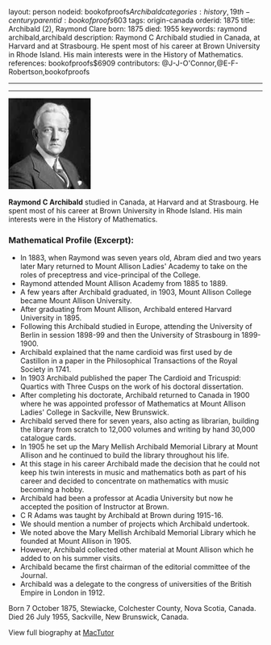 layout: person
nodeid: bookofproofs$Archibald
categories: history,19th-century
parentid: bookofproofs$603
tags: origin-canada
orderid: 1875
title: Archibald (2), Raymond Clare
born: 1875
died: 1955
keywords: raymond archibald,archibald
description: Raymond C Archibald studied in Canada, at Harvard and at Strasbourg. He spent most of his career at Brown University in Rhode Island. His main interests were in the History of Mathematics.
references: bookofproofs$6909
contributors: @J-J-O'Connor,@E-F-Robertson,bookofproofs

---



---

![Archibald.jpg](https://github.com/bookofproofs/bookofproofs.github.io/blob/main/_sources/_assets/images/portraits/Archibald.jpg?raw=true)

**Raymond C Archibald** studied in Canada, at Harvard and at Strasbourg. He spent most of his career at Brown University in Rhode Island. His main interests were in the History of Mathematics.

### Mathematical Profile (Excerpt):
* In 1883, when Raymond was seven years old, Abram died and two years later Mary returned to Mount Allison Ladies' Academy to take on the roles of preceptress and vice-principal of the College.
* Raymond attended Mount Allison Academy from 1885 to 1889.
* A few years after Archibald graduated, in 1903, Mount Allison College became Mount Allison University.
* After graduating from Mount Allison, Archibald entered Harvard University in 1895.
* Following this Archibald studied in Europe, attending the University of Berlin in session 1898-99 and then the University of Strasbourg in 1899-1900.
* Archibald explained that the name cardioid was first used by de Castillon in a paper in the Philosophical Transactions of the Royal Society in 1741.
* In 1903 Archibald published the paper The Cardioid and Tricuspid: Quartics with Three Cusps  on the work of his doctoral dissertation.
* After completing his doctorate, Archibald returned to Canada in 1900 where he was appointed professor of Mathematics at Mount Allison Ladies' College in Sackville, New Brunswick.
* Archibald served there for seven years, also acting as librarian, building the library from scratch to 12,000 volumes and writing  by hand 30,000 catalogue cards.
* In 1905 he set up the Mary Mellish Archibald Memorial Library at Mount Allison and he continued to build the library throughout his life.
* At this stage in his career Archibald made the decision that he could not keep his twin interests in music and mathematics both as part of his career and decided to concentrate on mathematics with music becoming a hobby.
* Archibald had been a professor at Acadia University but now he accepted the position of Instructor at Brown.
* C R Adams was taught by Archibald at Brown during 1915-16.
* We should mention a number of projects which Archibald undertook.
* We noted above the Mary Mellish Archibald Memorial Library which he founded at Mount Allison in 1905.
* However, Archibald collected other material at Mount Allison which he added to on his summer visits.
* Archibald became the first chairman of the editorial committee of the Journal.
* Archibald was a delegate to the congress of universities of the British Empire in London in 1912.

Born 7 October 1875, Stewiacke, Colchester County, Nova Scotia, Canada. Died 26 July 1955, Sackville, New Brunswick, Canada.

View full biography at [MacTutor](https://mathshistory.st-andrews.ac.uk/Biographies/Archibald/)
